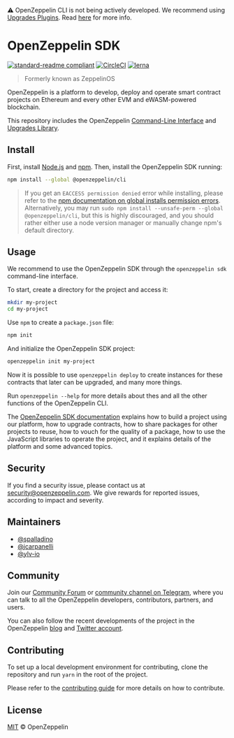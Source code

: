:warning: OpenZeppelin CLI is not being actively developed. We recommend using [Upgrades Plugins](https://docs.openzeppelin.com/upgrades-plugins/1.x/). 
Read [here](https://forum.openzeppelin.com/t/building-for-interoperability-why-we-re-focusing-on-upgrades-plugins/4088) for more info.


# OpenZeppelin SDK

[![standard-readme compliant](https://img.shields.io/badge/readme%20style-standard-brightgreen.svg)](https://github.com/RichardLitt/standard-readme)
[![CircleCI](https://circleci.com/gh/OpenZeppelin/openzeppelin-sdk/tree/master.svg?style=shield)](https://circleci.com/gh/OpenZeppelin/openzeppelin-sdk/tree/master)
[![lerna](https://img.shields.io/badge/maintained%20with-lerna-cc00ff.svg)](https://lernajs.io/)

> Formerly known as ZeppelinOS

OpenZeppelin is a platform to develop, deploy and operate smart contract
projects on Ethereum and every other EVM and eWASM-powered blockchain.

This repository includes the OpenZeppelin
[Command-Line Interface](https://github.com/OpenZeppelin/openzeppelin-sdk/tree/master/packages/cli#readme) and
[Upgrades Library](https://github.com/OpenZeppelin/openzeppelin-sdk/tree/master/packages/lib#readme).

## Install

First, install [Node.js](http://nodejs.org/) and [npm](https://npmjs.com/).
Then, install the OpenZeppelin SDK running:

```sh
npm install --global @openzeppelin/cli
```

> If you get an `EACCESS permission denied` error while installing, please refer to the [npm documentation on global installs permission errors](https://docs.npmjs.com/resolving-eacces-permissions-errors-when-installing-packages-globally). Alternatively, you may run `sudo npm install --unsafe-perm --global @openzeppelin/cli`, but this is highly discouraged, and you should rather either use a node version manager or manually change npm's default directory.

## Usage

We recommend to use the OpenZeppelin SDK through the `openzeppelin sdk` command-line interface.

To start, create a directory for the project and access it:

```sh
mkdir my-project
cd my-project
```

Use `npm` to create a `package.json` file:

```sh
npm init
```

And initialize the OpenZeppelin SDK project:

```sh
openzeppelin init my-project
```

Now it is possible to use `openzeppelin deploy` to create instances for these contracts that 
later can be upgraded, and many more things.

Run `openzeppelin --help` for more details about thes and all the other functions of the
OpenZeppelin CLI.

The
[OpenZeppelin SDK documentation](https://docs.openzeppelin.com/cli/)
explains how to build a project using our platform, how to upgrade contracts,
how to share packages for other projects to reuse, how to vouch for the quality
of a package, how to use the JavaScript libraries to operate the project, and
it explains details of the platform and some advanced topics.

## Security

If you find a security issue, please contact us at security@openzeppelin.com. We
give rewards for reported issues, according to impact and severity.

## Maintainers

* [@spalladino](https://github.com/spalladino)
* [@jcarpanelli](https://github.com/jcarpanelli)
* [@ylv-io](https://github.com/ylv-io)

## Community

Join our [Community Forum](https://forum.openzeppelin.com) or
[community channel on Telegram](https://t.me/zeppelinos), where you can talk to
all the OpenZeppelin developers, contributors, partners, and users.

You can also follow the recent developments of the project in the OpenZeppelin [blog](https://blog.openzeppelin.com/) and
[Twitter account](https://twitter.com/openzeppelin).

## Contributing
To set up a local development environment for contributing, clone the repository and run `yarn` in the root of the project. 

Please refer to the [contributing guide](CONTRIBUTING.md) for more details on how to contribute.

## License

[MIT](LICENSE) © OpenZeppelin

